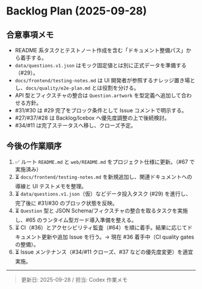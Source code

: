 # Backlog Plan (2025-09-28)

## 合意事項メモ

- README 系タスクとテストノート作成を含む「ドキュメント整備パス」から着手する。
- `data/questions.v1.json` はモック固定値とは別に正式データを準備する（#29）。
- `docs/frontend/testing-notes.md` は UI 開発者が参照するナレッジ置き場とし、`docs/quality/e2e-plan.md` とは役割を分ける。
- API 型とフィクスチャの整合は `Question.artwork` を型定義へ追加して合わせる方針。
- #31/#30 は #29 完了をブロック条件として Issue コメントで明示する。
- #27/#37/#28 は Backlog/Icebox へ優先度調整の上で後続検討。
- #34/#11 は完了ステータスへ移し、クローズ予定。

## 今後の作業順序

1. ✅ ルート `README.md` と `web/README.md` をプロジェクト仕様に更新。（#67 で実施済み）
2. ⏳ `docs/frontend/testing-notes.md` を新規追加し、関連ドキュメントへの導線と UI テストメモを整理。
3. ⏳ `data/questions.v1.json`（仮）などデータ投入タスク (#29) を進行し、完了後に #31/#30 のブロック状態を反映。
4. ⏳ `Question` 型と JSON Schema/フィクスチャの整合を取るタスクを実施し、#65 のランタイム型ガード導入準備を整える。
5. ⏳ CI（#36）とアクセシビリティ監査（#64）を順に着手。結果に応じてドキュメント更新や追加 Issue を行う。→ 現在 #36 着手中（CI quality gates の整備）。
6. ⏳ Issue メンテナンス（#34/#11 クローズ、#37 などの優先度変更）を適宜実施。

---

> 更新日: 2025-09-28 / 担当: Codex 作業メモ

